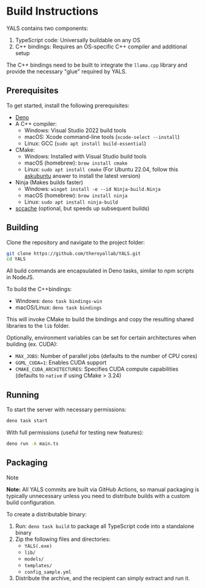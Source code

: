 # Build Instructions

YALS contains two components:
1. TypeScript code: Universally buildable on any OS
2. C++ bindings: Requires an OS-specific C++ compiler and additional setup

The C++ bindings need to be built to integrate the `llama.cpp` library and provide the necessary "glue" required by YALS.

## Prerequisites

To get started, install the following prerequisites:
- [Deno](https://deno.com) 
- A C++ compiler:
	- Windows: Visual Studio 2022 build tools
	- macOS: Xcode command-line tools (`xcode-select --install`)
	- Linux: GCC (`sudo apt install build-essential`)
- CMake:
	- Windows: Installed with Visual Studio build tools
	- macOS (homebrew): `brew install cmake`
	- Linux: `sudo apt install cmake` (For Ubuntu 22.04, follow this [askubuntu](https://askubuntu.com/a/865294) answer to install the latest version)
- Ninja (Makes builds faster)
	- Windows: `winget install -e --id Ninja-build.Ninja`
	- macOS (homebrew): `brew install ninja`
	- Linux: `sudo apt install ninja-build`
- [sccache](https://github.com/mozilla/sccache) (optional, but speeds up subsequent builds)

## Building

Clone the repository and navigate to the project folder:
```sh
git clone https://github.com/theroyallab/YALS.git
cd YALS
```

All build commands are encapsulated in Deno tasks, similar to npm scripts in NodeJS.

To build the C++bindings:

- Windows: `deno task bindings-win`
- macOS/Linux: `deno task bindings`

This will invoke CMake to build the bindings and copy the resulting shared libraries to the `lib` folder.

Optionally, environment variables can be set for certain architectures when building (ex. CUDA):
- `MAX_JOBS`: Number of parallel jobs (defaults to the number of CPU cores)
- `GGML_CUDA=1`: Enables CUDA support
- `CMAKE_CUDA_ARCHITECTURES`: Specifies CUDA compute capabilities (defaults to `native` if using CMake > 3.24)

## Running

To start the server with necessary permissions:
```sh
deno task start
```

With full permissions (useful for testing new features):
```sh
deno run -A main.ts
```

## Packaging

> [!NOTE]
> **Note:** All YALS commits are built via GitHub Actions, so manual packaging is typically unnecessary unless you need to distribute builds with a custom build configuration.

To create a distributable binary:

1. Run: `deno task build` to package all TypeScript code into a standalone binary
2. Zip the following files and directories:
   - `YALS(.exe)`
   - `lib/`
   - `models/`
   - `templates/`
   - `config_sample.yml`
3. Distribute the archive, and the recipient can simply extract and run it.
